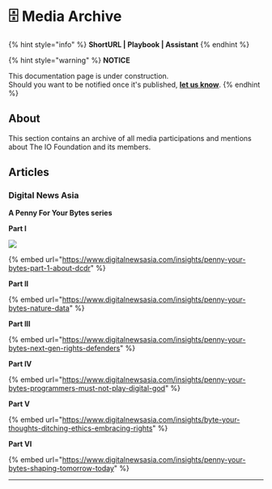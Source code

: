 # 🗄 Media Archive

{% hint style="info" %}
**ShortURL | Playbook | Assistant**
{% endhint %}

{% hint style="warning" %}
**NOTICE**

This documentation page is under construction.\
Should you want to be notified once it's published, [**let us know**](https://tiof.click/TIOFTarianUpdatesService).
{% endhint %}

## About

This section contains an archive of all media participations and mentions about The IO Foundation and its members.

## Articles

### Digital News Asia

**A Penny For Your Bytes series**

**Part I**

****![](<../.gitbook/assets/\[TIOF] Comms \[P] A penny for your bytes series - Part I ENG v1.0.jpg>)****

{% embed url="https://www.digitalnewsasia.com/insights/penny-your-bytes-part-1-about-dcdr" %}

**Part II**

{% embed url="https://www.digitalnewsasia.com/insights/penny-your-bytes-nature-data" %}

**Part III**

{% embed url="https://www.digitalnewsasia.com/insights/penny-your-bytes-next-gen-rights-defenders" %}

**Part IV**

{% embed url="https://www.digitalnewsasia.com/insights/penny-your-bytes-programmers-must-not-play-digital-god" %}

**Part V**

{% embed url="https://www.digitalnewsasia.com/insights/byte-your-thoughts-ditching-ethics-embracing-rights" %}

**Part VI**

{% embed url="https://www.digitalnewsasia.com/insights/penny-your-bytes-shaping-tomorrow-today" %}

****
